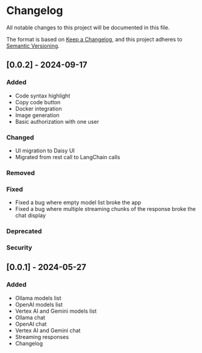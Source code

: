 # Changelog

All notable changes to this project will be documented in this file.

The format is based on [Keep a Changelog](https://keepachangelog.com/en/1.1.0/),
and this project adheres to [Semantic Versioning](https://semver.org/spec/v2.0.0.html).

## [0.0.2] - 2024-09-17

### Added
- Code syntax highlight
- Copy code button
- Docker integration
- Image generation
- Basic authorization with one user
### Changed
- UI migration to Daisy UI
- Migrated from rest call to LangChain calls
### Removed
### Fixed
- Fixed a bug where empty model list broke the app
- Fixed a bug where multiple streaming chunks of the response broke the chat display
### Deprecated
### Security

## [0.0.1] - 2024-05-27

### Added

- Ollama models list
- OpenAI models list
- Vertex AI and Gemini models list
- Ollama chat
- OpenAI chat
- Vertex AI and Gemini chat
- Streaming responses
- Changelog

